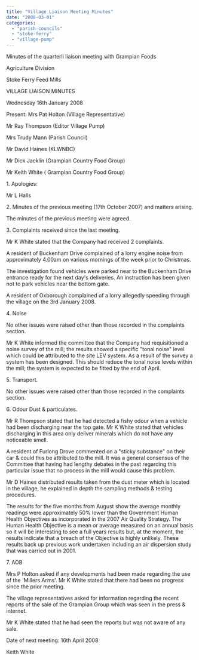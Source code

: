 ```yaml
---
title: "Village Liaison Meeting Minutes"
date: "2008-03-01"
categories: 
  - "parish-councils"
  - "stoke-ferry"
  - "village-pump"
---
```


Minutes of the quarterli liaison meeting with Grampian Foods

Agriculture Division

Stoke Ferry Feed Mills

VILLAGE LIAISON MINUTES

Wednesday 16th January 2008

Present: Mrs Pat Holton (Village Representative)

Mr Ray Thompson (Editor Village Pump)

Mrs Trudy Mann (Parish Council)

Mr David Haines (KLWNBC)

Mr Dick Jacklin (Grampian Country Food Group)

Mr Keith White ( Grampian Country Food Group)

1\. Apologies:

Mr L Halls

2\. Minutes of the previous meeting (17th October 2007) and matters arising.

The minutes of the previous meeting were agreed.

3\. Complaints received since the last meeting.

Mr K White stated that the Company had received 2 complaints.

A resident of Buckenham Drive complained of a lorry engine noise from approximately 4.00am on various mornings of the week prior to Christmas.

The investigation found vehicles were parked near to the Buckenham Drive entrance ready for the next day's deliveries. An instruction has been given not to park vehicles near the bottom gate.

A resident of Oxborough complained of a lorry allegedly speeding through the village on the 3rd January 2008.

4\. Noise

No other issues were raised other than those recorded in the complaints section.

Mr K White informed the committee that the Company had requisitioned a noise survey of the mill; the results showed a specific "tonal noise" level which could be attributed to the site LEV system. As a result of the survey a system has been designed. This should reduce the tonal noise levels within the mill; the system is expected to be fitted by the end of April.

5\. Transport.

No other issues were raised other than those recorded in the complaints section.

6\. Odour Dust & particulates.

Mr R Thompson stated that he had detected a fishy odour when a vehicle had been discharging near the top gate. Mr K White stated that vehicles discharging in this area only deliver minerals which do not have any noticeable smell.

A resident of Furlong Drove commented on a "sticky substance" on their car & could this be attributed to the mill. It was a general consensus of the Committee that having had lengthy debates in the past regarding this particular issue that no process in the mill would cause this problem.

Mr D Haines distributed results taken from the dust meter which is located in the village, he explained in depth the sampling methods & testing procedures.

The results for the five months from August show the average monthly readings were approximately 50% lower than the Government Human Health Objectives as incorporated in the 2007 Air Quality Strategy. The Human Health Objective is a mean or average measured on an annual basis so it will be interesting to see a full years results but, at the moment, the results indicate that a breach of the Objective is highly unlikely. These results back up previous work undertaken including an air dispersion study that was carried out in 2001.

7\. AOB

Mrs P Holton asked if any developments had been made regarding the use of the 'Millers Arms'. Mr K White stated that there had been no progress since the prior meeting.

The village representatives asked for information regarding the recent reports of the sale of the Grampian Group which was seen in the press & internet.

Mr K White stated that he had seen the reports but was not aware of any sale.

Date of next meeting: 16th April 2008

Keith White
